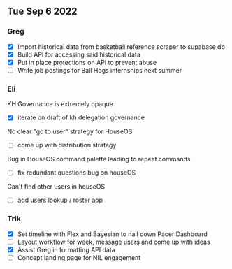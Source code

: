 ## Tue Sep 6 2022

### Greg

- [x] Import historical data from basketball reference scraper to supabase db
- [x] Build API for accessing said historical data
- [x] Put in place protections on API to prevent abuse
- [ ] Write job postings for Ball Hogs internships next summer

### Eli

KH Governance is extremely opaque.

- [x] iterate on draft of kh delegation governance

No clear "go to user" strategy for HouseOS

- [ ] come up with distribution strategy

Bug in HouseOS command palette leading to repeat commands

- [ ] fix redundant questions bug on houseOS

Can't find other users in houseOS

- [ ] add users lookup / roster app

### Trik

- [x] Set timeline with Flex and Bayesian to nail down Pacer Dashboard
- [ ] Layout workflow for week, message users and come up with ideas
- [x] Assist Greg in formatting API data
- [ ] Concept landing page for NIL engagement

